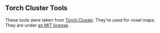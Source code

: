 ## Torch Cluster Tools

These tools were taken from [Torch Cluster](https://github.com/rusty1s/pytorch_cluster/tree/master). They're used for voxel maps. They are under [an MIT license](src/yanzj/utils/torch_cluster/LICENSE).
